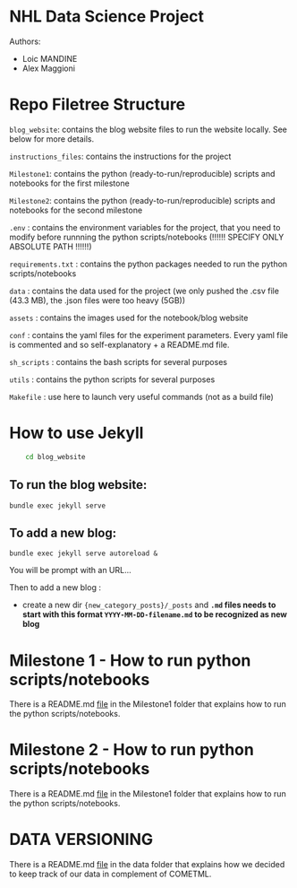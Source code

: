 # NHL Data Science Project

Authors:
*	Loic MANDINE
*	Alex Maggioni

# Repo Filetree Structure

`blog_website`: contains the blog website files to run the website locally. See below for more details.

`instructions_files`: contains the instructions for the project

`Milestone1`: contains the python (ready-to-run/reproducible) scripts and notebooks for the first milestone

`Milestone2`: contains the python (ready-to-run/reproducible) scripts and notebooks for the second milestone

`.env` : contains the environment variables for the project, that you need to modify before runnning the python scripts/notebooks (!!!!!! SPECIFY ONLY ABSOLUTE PATH !!!!!!)

`requirements.txt` : contains the python packages needed to run the python scripts/notebooks

`data` : contains the data used for the project (we only pushed the .csv file (43.3 MB), the .json files were too heavy (5GB))

`assets` : contains the images used for the notebook/blog website

`conf` : contains the yaml files for the experiment parameters. Every yaml file is commented and so self-explanatory + a README.md file.

`sh_scripts` : contains the bash scripts for several purposes

`utils` : contains the python scripts for several purposes

`Makefile` : use here to launch very useful commands (not as a build file)

# How to use Jekyll

```bash
	cd blog_website
```

## To run the blog website:

```
bundle exec jekyll serve
```

## To add a new blog:

```
bundle exec jekyll serve autoreload &
```

You will be prompt with an URL...

Then to add a new blog :

* create a new dir `{new_category_posts}/_posts` and **`.md` files needs to start with this format `YYYY-MM-DD-filename.md` to be recognized as new blog**


# Milestone 1 - How to run python scripts/notebooks

There is a README.md [file](./Milestone1/README.md) in the Milestone1 folder that explains how to run the python scripts/notebooks.

# Milestone 2 - How to run python scripts/notebooks

There is a README.md [file](./Milestone2/README.md) in the Milestone1 folder that explains how to run the python scripts/notebooks.

# DATA VERSIONING 

There is a README.md [file](./data/README.md) in the data folder that explains how we decided to keep track of our data in complement of COMETML.
